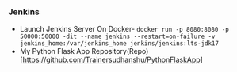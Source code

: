 ### Jenkins
- Launch Jenkins Server On Docker- `docker run -p 8080:8080 -p 50000:50000 -dit --name jenkins --restart=on-failure -v jenkins_home:/var/jenkins_home jenkins/jenkins:lts-jdk17 `
- My Python Flask App Repository(Repo)[https://github.com/Trainersudhanshu/PythonFlaskApp]
  
